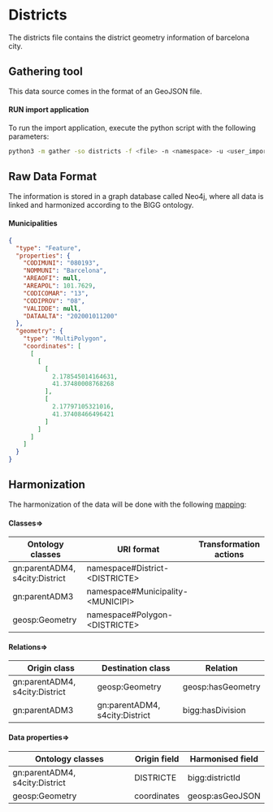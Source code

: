 # Districts

The districts file contains the district geometry information of barcelona city.

## Gathering tool

This data source comes in the format of an GeoJSON file.

#### RUN import application

To run the import application, execute the python script with the following parameters:

```bash
python3 -m gather -so districts -f <file> -n <namespace> -u <user_importing> -tz <file_timezone> -st <storage>
```

## Raw Data Format

The information is stored in a graph database called Neo4j, where all data is linked and harmonized according to the
BIGG ontology.

#### Municipalities

````json
{
  "type": "Feature",
  "properties": {
    "CODIMUNI": "080193",
    "NOMMUNI": "Barcelona",
    "AREAOFI": null,
    "AREAPOL": 101.7629,
    "CODICOMAR": "13",
    "CODIPROV": "08",
    "VALIDDE": null,
    "DATAALTA": "202001011200"
  },
  "geometry": {
    "type": "MultiPolygon",
    "coordinates": [
      [
        [
          [
            2.178545014164631,
            41.37480008768268
          ],
          [
            2.17797105321016,
            41.37408466496421
          ]
        ]
      ]
    ]
  }
}
````

## Harmonization

The harmonization of the data will be done with the following [mapping](mapping.yaml):

#### Classes=>

| Ontology classes               | URI format                              | Transformation actions |
|--------------------------------|-----------------------------------------|------------------------|
| gn:parentADM4, s4city:District | namespace#District-&lt;DISTRICTE&gt;    |                        |
| gn:parentADM3                  | namespace#Municipality-&lt;MUNICIPI&gt; |                        |
| geosp:Geometry                 | namespace#Polygon-&lt;DISTRICTE&gt;     |                        |

#### Relations=>

| Origin class                   | Destination class                     | Relation                 |
|--------------------------------|---------------------------------------|--------------------------|
| gn:parentADM4, s4city:District | geosp:Geometry                        | geosp:hasGeometry        |
| gn:parentADM3                  | gn:parentADM4, s4city:District        | bigg:hasDivision         |

#### Data properties=>

| Ontology classes               | Origin field | Harmonised field |
|--------------------------------|--------------|------------------|
| gn:parentADM4, s4city:District | DISTRICTE    | bigg:districtId  |
| geosp:Geometry                 | coordinates  | geosp:asGeoJSON  |


